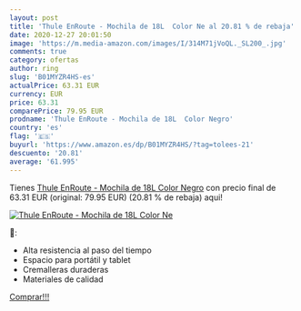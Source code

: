 ```yaml
---
layout: post
title: 'Thule EnRoute - Mochila de 18L  Color Ne al 20.81 % de rebaja'
date: 2020-12-27 20:01:50
image: 'https://m.media-amazon.com/images/I/314M71jVoQL._SL200_.jpg'
comments: true
category: ofertas
author: ring
slug: 'B01MYZR4HS-es'
actualPrice: 63.31 EUR
currency: EUR
price: 63.31
comparePrice: 79.95 EUR
prodname: 'Thule EnRoute - Mochila de 18L  Color Negro'
country: 'es'
flag: '🇪🇸'
buyurl: 'https://www.amazon.es/dp/B01MYZR4HS/?tag=tolees-21'
descuento: '20.81'
average: '61.995'
---
```


Tienes [Thule EnRoute - Mochila de 18L  Color Negro](https://www.amazon.es/dp/B01MYZR4HS/?tag=tolees-21) con precio final de  63.31 EUR (original: 79.95 EUR) (20.81 %  de rebaja) aqui!

[![Thule EnRoute - Mochila de 18L  Color Ne](https://m.media-amazon.com/images/I/314M71jVoQL._SL200_.jpg)](https://www.amazon.es/dp/B01MYZR4HS/?tag=tolees-21)

🔎:

- Alta resistencia al paso del tiempo
- Espacio para portátil y tablet
- Cremalleras duraderas
- Materiales de calidad

[Comprar!!!](https://www.amazon.es/dp/B01MYZR4HS/?tag=tolees-21)
